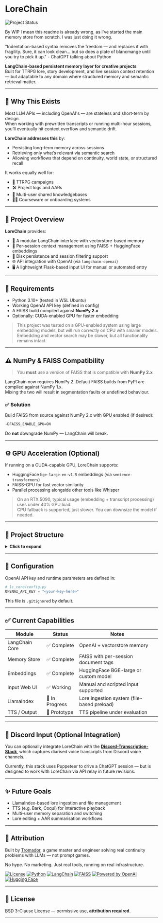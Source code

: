 # LoreChain

![Project Status](https://img.shields.io/badge/status-WIP-yellow)

By WIP I mean this readme is already wrong, as I've started the main memory store from scratch.
I was just doing it wrong. 

"Indentation-based syntax removes the freedom — and replaces it with fragility. Sure, it can look clean… but so does a plate of blancmange until you try to pick it up."
\- ChatGPT talking about Python

**LangChain-based persistent memory layer for creative projects**  
Built for TTRPG lore, story development, and live session context retention — but adaptable to any domain where structured memory and semantic retrieval matter.

---

## 🧠 Why This Exists

Most LLM APIs — including OpenAI's — are stateless and short-term by design.  
When working with prewritten transcripts or running multi-hour sessions, you’ll eventually hit context overflow and semantic drift.

**LoreChain addresses this** by:
- Persisting long-term memory across sessions
- Retrieving only what’s relevant via semantic search
- Allowing workflows that depend on continuity, world state, or structured recall

It works equally well for:
- 📜 TTRPG campaigns
- 🛠 Project logs and AARs
- 🧾 Multi-user shared knowledgebases
- 🧑‍🏫 Courseware or onboarding systems

---

## 🧩 Project Overview

**LoreChain** provides:

- 🔁 A modular LangChain interface with vectorstore-based memory
- 🧠 Per-session context management using FAISS + HuggingFace embeddings
- 💾 Disk persistence and session filtering support
- 🌐 API integration with OpenAI (via `langchain-openai`)
- 🖥️ A lightweight Flask-based input UI for manual or automated entry

---

## 🚀 Requirements

- Python 3.10+ (tested in WSL Ubuntu)
- Working OpenAI API key (defined in config)
- A FAISS build compiled against **NumPy 2.x**
- Optionally: CUDA-enabled GPU for faster embedding

> This project was tested on a GPU-enabled system using large embedding models, but will run correctly on CPU with smaller models.  
> Embedding and vector search may be slower, but all functionality remains intact.

---

## ⚠️ NumPy & FAISS Compatibility

> You **must** use a version of FAISS that is compatible with **NumPy 2.x**

LangChain now requires NumPy 2. Default FAISS builds from PyPI are compiled against NumPy 1.x.  
Mixing the two will result in segmentation faults or undefined behaviour.

### ✅ Solution

Build FAISS from source against NumPy 2.x with GPU enabled (if desired):

```bash
-DFAISS_ENABLE_GPU=ON
```

Do **not** downgrade NumPy — LangChain will break.

---

## ⚙️ GPU Acceleration (Optional)

If running on a CUDA-capable GPU, LoreChain supports:
- HuggingFace `bge-large-en-v1.5` embeddings (via `sentence-transformers`)
- FAISS-GPU for fast vector similarity
- Parallel processing alongside other tools like Whisper

> On an RTX 5090, typical usage (embedding + transcript processing) uses under 40% GPU load.  
> CPU fallback is supported, just slower. You can downsize the model if needed.

---

## 📁 Project Structure

<details><summary><strong>Click to expand</strong></summary>

```
LoreChain/
├── README.md
├── docs/
│   ├── core.md
│   ├── input_interface.md
│   └── memory.md
├── lc_input_interface/
│   ├── app.py
│   ├── langchain_relay.py
│   ├── input_providers/
│   │   ├── __init__.py
│   │   ├── live.py
│   │   └── manual.py
│   ├── lc_core/
│   │   ├── __init__.py
│   │   ├── bge_embedding.py
│   │   ├── chain_manager.py
│   │   ├── config.py
│   │   ├── config_sample.py
│   │   ├── memory_manager.py
│   │   └── vectorstore/
│   │       ├── index.faiss
│   │       └── index.pkl
│   ├── lc_memory/
│   │   ├── __init__.py
│   │   ├── memory_store.py
│   │   └── session_manager.py
│   ├── static/
│   └── templates/
│       └── input_form.html
```

</details>

---

## 💬 Configuration

OpenAI API key and runtime parameters are defined in:

```python
# lc_core/config.py
OPENAI_API_KEY = "<your-key-here>"
```

This file is `.gitignore`d by default.

---

## ✅ Current Capabilities

| Module         | Status       | Notes                                       |
|----------------|--------------|---------------------------------------------|
| LangChain Core | ✅ Complete   | OpenAI + vectorstore memory                 |
| Memory Store   | ✅ Complete   | FAISS with per-session document tags        |
| Embeddings     | ✅ Complete   | HuggingFace BGE-large or custom model       |
| Input Web UI   | ✅ Working    | Manual and scripted input supported         |
| LlamaIndex     | 🚧 In Progress| Lore ingestion system (file-based preload)  |
| TTS / Output   | 🧪 Prototype  | TTS pipeline under evaluation               |

---

## 📢 Discord Input (Optional Integration)

You can optionally integrate LoreChain with the [**Discord-Transcription-Stack**](https://github.com/Tromador/Discord-Transcription-Stack), which captures diarised voice transcripts from Discord voice channels.

Currently, this stack uses Puppeteer to drive a ChatGPT session — but is designed to work with LoreChain via API relay in future revisions.

---

## ✨ Future Goals

- LlamaIndex-based lore ingestion and file management
- TTS (e.g. Bark, Coqui) for interactive playback
- Multi-user memory separation and switching
- Lore editing + AAR summarisation workflows

---

## 🤝 Attribution

Built by [Tromador](https://github.com/Tromador), a game master and engineer solving real continuity problems with LLMs — not prompt games.

No hype. No marketing. Just real tools, running on real infrastructure.

[![License](https://img.shields.io/github/license/Tromador/LoreChain)](https://github.com/Tromador/LoreChain/blob/main/LICENSE)
[![Python](https://img.shields.io/badge/python-3.10%2B-blue.svg)](https://www.python.org/downloads/)
[![LangChain](https://img.shields.io/badge/langchain-enabled-green)](https://github.com/hwchase17/langchain)
[![FAISS](https://img.shields.io/badge/FAISS-GPU--Optional-brightgreen)](https://github.com/facebookresearch/faiss)
[![Powered by OpenAI](https://img.shields.io/badge/powered%20by-OpenAI-000000?logo=openai&logoColor=white)](https://openai.com)
[![Hugging Face](https://img.shields.io/badge/embeddings-HuggingFace-orange?logo=huggingface&logoColor=white)](https://huggingface.co)

---

## 📜 License

BSD 3-Clause License — permissive use, **attribution required**.

---
